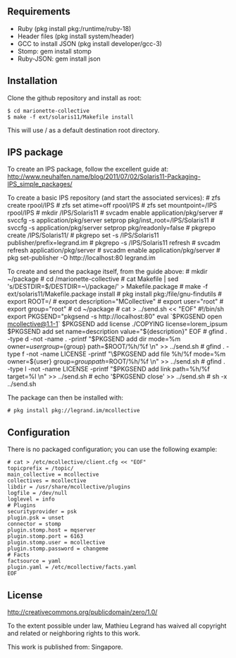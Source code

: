 Requirements
------------

- Ruby (pkg install pkg:/runtime/ruby-18)
- Header files (pkg install system/header)
- GCC to install JSON (pkg install developer/gcc-3)
- Stomp: gem install stomp
- Ruby-JSON: gem install json

Installation
------------

Clone the github repository and install as root:

    $ cd marionette-collective
    $ make -f ext/solaris11/Makefile install

This will use / as a default destination root directory.

IPS package
-----------

To create an IPS package, follow the excellent guide at:
http://www.neuhalfen.name/blog/2011/07/02/Solaris11-Packaging-IPS_simple_packages/

To create a basic IPS repository (and start the associated services):
    # zfs create rpool/IPS
    # zfs set atime=off rpool/IPS
    # zfs set mountpoint=/IPS rpool/IPS
    # mkdir /IPS/Solaris11
    # svcadm enable application/pkg/server
    # svccfg -s application/pkg/server setprop pkg/inst_root=/IPS/Solaris11
    # svccfg -s application/pkg/server setprop pkg/readonly=false
    # pkgrepo create /IPS/Solaris11/
    # pkgrepo set -s /IPS/Solaris11 publisher/prefix=legrand.im
    # pkgrepo -s /IPS/Solaris11 refresh
    # svcadm refresh application/pkg/server
    # svcadm enable application/pkg/server
    # pkg set-publisher -O http://localhost:80 legrand.im

To create and send the package itself, from the guide above:
    # mkdir ~/package
    # cd <GITHUB>/marionette-collective
    # cat Makefile | sed 's/DESTDIR=$/DESTDIR=~\/package/' > Makefile.package
    # make -f ext/solaris11/Makefile.package install
    # pkg install pkg:/file/gnu-findutils
    # export ROOT=/
    # export description="MCollective"
    # export user="root"
    # export group="root"
    # cd ~/package
    # cat > ../send.sh << "EOF"
    #!/bin/sh
    export PKGSEND="pkgsend -s http://localhost:80"
    eval `$PKGSEND open mcollective@1.1-1`
    $PKGSEND add license ./COPYING license=lorem_ipsum
    $PKGSEND add set name=description value="${description}"
    EOF
    # gfind . -type d -not -name . -printf "\$PKGSEND add dir mode=%m owner=${user} group=${group} path=$ROOT/%h/%f \n"  >> ../send.sh
    # gfind . -type f -not -name LICENSE   -printf "\$PKGSEND add file %h/%f mode=%m owner=${user} group=${group} path=$ROOT/%h/%f \n" >> ../send.sh
    # gfind . -type l -not -name LICENSE   -printf "\$PKGSEND add link path=%h/%f target=%l \n" >> ../send.sh
    # echo '$PKGSEND close' >> ../send.sh
    # sh -x ../send.sh

The package can then be installed with:

    # pkg install pkg://legrand.im/mcollective

Configuration
-------------

There is no packaged configuration; you can use the following example:

    # cat > /etc/mcollective/client.cfg << "EOF"
    topicprefix = /topic/
    main_collective = mcollective
    collectives = mcollective
    libdir = /usr/share/mcollective/plugins
    logfile = /dev/null
    loglevel = info
    # Plugins
    securityprovider = psk
    plugin.psk = unset
    connector = stomp
    plugin.stomp.host = mqserver
    plugin.stomp.port = 6163
    plugin.stomp.user = mcollective
    plugin.stomp.password = changeme
    # Facts
    factsource = yaml
    plugin.yaml = /etc/mcollective/facts.yaml
    EOF

License
------

http://creativecommons.org/publicdomain/zero/1.0/

To the extent possible under law, Mathieu Legrand has waived all copyright and related or neighboring rights to this work.

This work is published from: Singapore.


